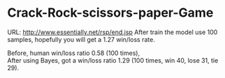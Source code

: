 # Crack-Rock-scissors-paper-Game

URL:  http://www.essentially.net/rsp/end.jsp
After train the model use 100 samples, hopefully you will get a 1.27 win/loss rate.

Before, human win/loss ratio 0.58 (100 times),  
After using Bayes, got a win/loss ratio 1.29 (100 times, win 40, lose 31, tie 29).
